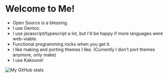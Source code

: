 # Welcome to Me!

- Open Source is a blessing.
- I use Gentoo.
- I use javascript/typescript a lot, but I'd be happy if more languages were web-viable.
- Functional programming rocks when you get it.
- I like making and porting themes I like. (Currently I don't port themes anymore, only make)
- I use Kakoune!

![My GitHub stats](https://github-readme-stats.vercel.app/api?username=def-SpaceWar&show_icons=true&theme=transparent)
